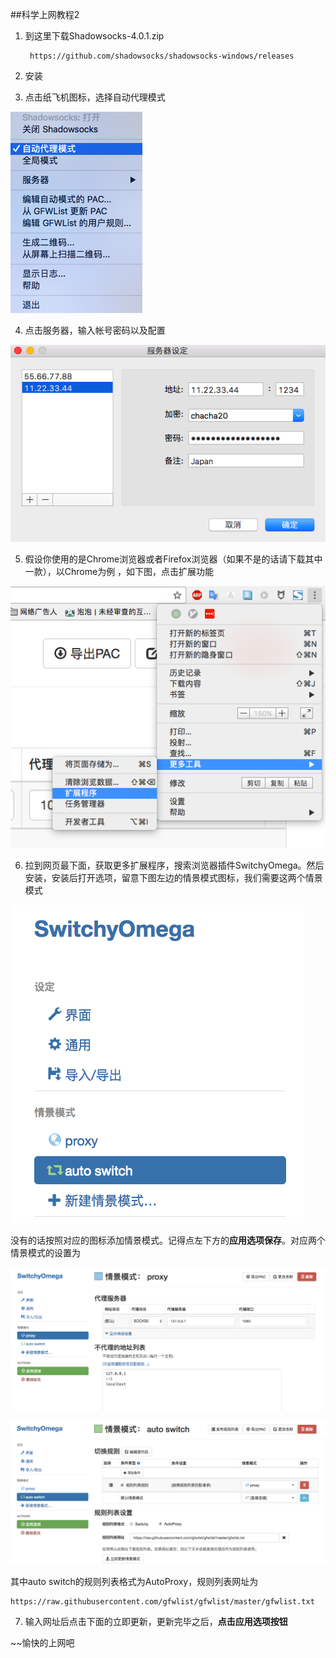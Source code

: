 ##科学上网教程2

1. 到这里下载Shadowsocks-4.0.1.zip

        https://github.com/shadowsocks/shadowsocks-windows/releases

2. 安装

3. 点击纸飞机图标，选择自动代理模式

![shadowsocks](https://github.com/EngineGirl/basic-tutorial/blob/master/img/%E8%87%AA%E5%8A%A8%E4%BB%A3%E7%90%86.png?raw=true)

4. 点击服务器，输入帐号密码以及配置

![shadowsocks](https://github.com/EngineGirl/basic-tutorial/blob/master/img/shadowsocks%E8%AE%BE%E7%BD%AE.png?raw=true)

5. 假设你使用的是Chrome浏览器或者Firefox浏览器（如果不是的话请下载其中一款），以Chrome为例
，如下图，点击扩展功能

![chrome](https://github.com/EngineGirl/basic-tutorial/blob/master/img/%E6%89%A9%E5%B1%95%E7%A8%8B%E5%BA%8F.png?raw=true)

6. 拉到网页最下面，获取更多扩展程序，搜索浏览器插件SwitchyOmega。然后安装，安装后打开选项，留意下图左边的情景模式图标，我们需要这两个情景模式

![proxy_list](https://github.com/EngineGirl/basic-tutorial/blob/master/img/%E6%83%85%E6%99%AF%E6%A8%A1%E5%BC%8F%E5%88%97%E8%A1%A8.png?raw=true)

没有的话按照对应的图标添加情景模式。记得点左下方的**应用选项保存**。对应两个情景模式的设置为

![proxy](https://github.com/EngineGirl/basic-tutorial/blob/master/img/proxy%E6%A8%A1%E5%BC%8F%E8%AE%BE%E7%BD%AE.png?raw=true)

![autoswitch](https://github.com/EngineGirl/basic-tutorial/blob/master/img/autoswitch%E6%A8%A1%E5%BC%8F%E8%AE%BE%E7%BD%AE.png?raw=true)

其中auto switch的规则列表格式为AutoProxy，规则列表网址为

    https://raw.githubusercontent.com/gfwlist/gfwlist/master/gfwlist.txt
    
7. 输入网址后点击下面的立即更新，更新完毕之后，**点击应用选项按钮**

~~愉快的上网吧
